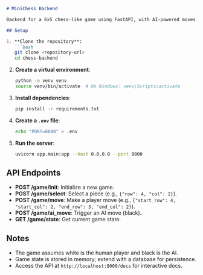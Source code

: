 ```markdown
# MiniChess Backend

Backend for a 6x5 chess-like game using FastAPI, with AI-powered moves.

## Setup

1. **Clone the repository**:
   ```bash
   git clone <repository-url>
   cd chess-backend
   ```

2. **Create a virtual environment**:
   ```bash
   python -m venv venv
   source venv/bin/activate  # On Windows: venv\Scripts\activate
   ```

3. **Install dependencies**:
   ```bash
   pip install -r requirements.txt
   ```

4. **Create a `.env` file**:
   ```bash
   echo "PORT=8000" > .env
   ```

5. **Run the server**:
   ```bash
   uvicorn app.main:app --host 0.0.0.0 --port 8000
   ```

## API Endpoints

- **POST /game/init**: Initialize a new game.
- **POST /game/select**: Select a piece (e.g., `{"row": 4, "col": 2}`).
- **POST /game/move**: Make a player move (e.g., `{"start_row": 4, "start_col": 2, "end_row": 3, "end_col": 2}`).
- **POST /game/ai_move**: Trigger an AI move (black).
- **GET /game/state**: Get current game state.

## Notes

- The game assumes white is the human player and black is the AI.
- Game state is stored in memory; extend with a database for persistence.
- Access the API at `http://localhost:8000/docs` for interactive docs.
```